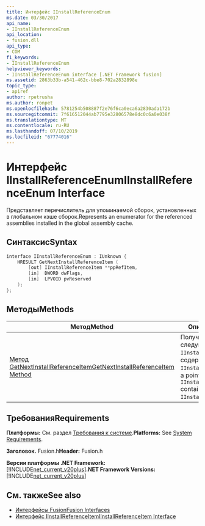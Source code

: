 ```yaml
---
title: Интерфейс IInstallReferenceEnum
ms.date: 03/30/2017
api_name:
- IInstallReferenceEnum
api_location:
- fusion.dll
api_type:
- COM
f1_keywords:
- IInstallReferenceEnum
helpviewer_keywords:
- IInstallReferenceEnum interface [.NET Framework fusion]
ms.assetid: 2863b33b-a541-462c-bbe8-702a2832898e
topic_type:
- apiref
author: rpetrusha
ms.author: ronpet
ms.openlocfilehash: 5781254b508887f2e76f6ca0eca6a2830ada172b
ms.sourcegitcommit: 7f616512044ab7795e32806578e8dc0c6a0e038f
ms.translationtype: MT
ms.contentlocale: ru-RU
ms.lasthandoff: 07/10/2019
ms.locfileid: "67774016"
---
```

# <a name="iinstallreferenceenum-interface"></a><span data-ttu-id="baab7-102">Интерфейс IInstallReferenceEnum</span><span class="sxs-lookup"><span data-stu-id="baab7-102">IInstallReferenceEnum Interface</span></span>
<span data-ttu-id="baab7-103">Представляет перечислитель для упоминаемой сборок, установленных в глобальном кэше сборок.</span><span class="sxs-lookup"><span data-stu-id="baab7-103">Represents an enumerator for the referenced assemblies installed in the global assembly cache.</span></span>  
  
## <a name="syntax"></a><span data-ttu-id="baab7-104">Синтаксис</span><span class="sxs-lookup"><span data-stu-id="baab7-104">Syntax</span></span>  
  
```cpp  
interface IInstallReferenceEnum : IUnknown {  
    HRESULT GetNextInstallReferenceItem (  
        [out] IInstallReferenceItem **ppRefItem,  
        [in]  DWORD dwFlags,  
        [in]  LPVOID pvReserved  
    );  
};  
```  
  
## <a name="methods"></a><span data-ttu-id="baab7-105">Методы</span><span class="sxs-lookup"><span data-stu-id="baab7-105">Methods</span></span>  
  
|<span data-ttu-id="baab7-106">Метод</span><span class="sxs-lookup"><span data-stu-id="baab7-106">Method</span></span>|<span data-ttu-id="baab7-107">Описание</span><span class="sxs-lookup"><span data-stu-id="baab7-107">Description</span></span>|  
|------------|-----------------|  
|[<span data-ttu-id="baab7-108">Метод GetNextInstallReferenceItem</span><span class="sxs-lookup"><span data-stu-id="baab7-108">GetNextInstallReferenceItem Method</span></span>](../../../../docs/framework/unmanaged-api/fusion/iinstallreferenceenum-getnextinstallreferenceitem-method.md)|<span data-ttu-id="baab7-109">Получает указатель на следующий `IInstallReferenceItem` , содержащихся в данном `IInstallReferenceEnum`.</span><span class="sxs-lookup"><span data-stu-id="baab7-109">Gets a pointer to the next `IInstallReferenceItem` contained in this `IInstallReferenceEnum`.</span></span>|  
  
## <a name="requirements"></a><span data-ttu-id="baab7-110">Требования</span><span class="sxs-lookup"><span data-stu-id="baab7-110">Requirements</span></span>  
 <span data-ttu-id="baab7-111">**Платформы:** См. раздел [Требования к системе](../../../../docs/framework/get-started/system-requirements.md).</span><span class="sxs-lookup"><span data-stu-id="baab7-111">**Platforms:** See [System Requirements](../../../../docs/framework/get-started/system-requirements.md).</span></span>  
  
 <span data-ttu-id="baab7-112">**Заголовок.** Fusion.h</span><span class="sxs-lookup"><span data-stu-id="baab7-112">**Header:** Fusion.h</span></span>  
  
 <span data-ttu-id="baab7-113">**Версии платформы .NET Framework:** [!INCLUDE[net_current_v20plus](../../../../includes/net-current-v20plus-md.md)]</span><span class="sxs-lookup"><span data-stu-id="baab7-113">**.NET Framework Versions:** [!INCLUDE[net_current_v20plus](../../../../includes/net-current-v20plus-md.md)]</span></span>  
  
## <a name="see-also"></a><span data-ttu-id="baab7-114">См. также</span><span class="sxs-lookup"><span data-stu-id="baab7-114">See also</span></span>

- [<span data-ttu-id="baab7-115">Интерфейсы Fusion</span><span class="sxs-lookup"><span data-stu-id="baab7-115">Fusion Interfaces</span></span>](../../../../docs/framework/unmanaged-api/fusion/fusion-interfaces.md)
- [<span data-ttu-id="baab7-116">Интерфейс IInstallReferenceItem</span><span class="sxs-lookup"><span data-stu-id="baab7-116">IInstallReferenceItem Interface</span></span>](../../../../docs/framework/unmanaged-api/fusion/iinstallreferenceitem-interface.md)
